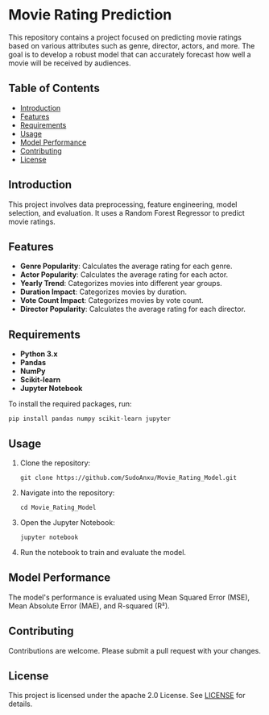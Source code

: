 # Movie Rating Prediction

This repository contains a project focused on predicting movie ratings based on various attributes such as genre, director, actors, and more. The goal is to develop a robust model that can accurately forecast how well a movie will be received by audiences.

## Table of Contents
- [Introduction](#introduction)
- [Features](#features)
- [Requirements](#requirements)
- [Usage](#usage)
- [Model Performance](#model-performance)
- [Contributing](#contributing)
- [License](#license)

## Introduction
This project involves data preprocessing, feature engineering, model selection, and evaluation. It uses a Random Forest Regressor to predict movie ratings.

## Features
- **Genre Popularity**: Calculates the average rating for each genre.
- **Actor Popularity**: Calculates the average rating for each actor.
- **Yearly Trend**: Categorizes movies into different year groups.
- **Duration Impact**: Categorizes movies by duration.
- **Vote Count Impact**: Categorizes movies by vote count.
- **Director Popularity**: Calculates the average rating for each director.

## Requirements
- **Python 3.x**
- **Pandas**
- **NumPy**
- **Scikit-learn**
- **Jupyter Notebook**

To install the required packages, run:
```
pip install pandas numpy scikit-learn jupyter
```

## Usage
1. Clone the repository:
   ```
   git clone https://github.com/SudoAnxu/Movie_Rating_Model.git
   ```
2. Navigate into the repository:
   ```
   cd Movie_Rating_Model
   ```
3. Open the Jupyter Notebook:
   ```
   jupyter notebook
   ```
4. Run the notebook to train and evaluate the model.

## Model Performance
The model's performance is evaluated using Mean Squared Error (MSE), Mean Absolute Error (MAE), and R-squared (R²).

## Contributing
Contributions are welcome. Please submit a pull request with your changes.

## License
This project is licensed under the apache 2.0 License. See [LICENSE](LICENSE) for details.
